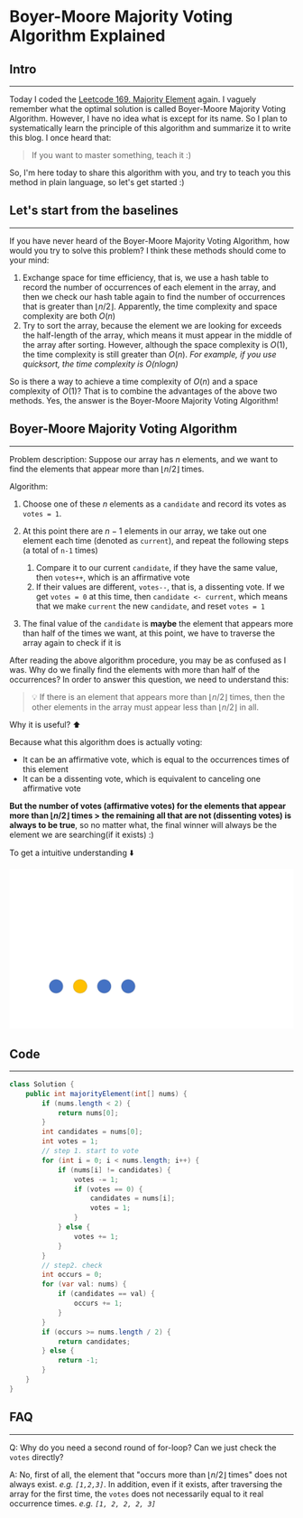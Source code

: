# Boyer-Moore Majority Voting Algorithm Explained


## Intro

---

Today I coded the [Leetcode 169. Majority Element](https://leetcode.com/problems/majority-element/) again. I vaguely remember what the optimal solution is called Boyer-Moore Majority Voting Algorithm. However, I have no idea what is except for its name. So I plan to systematically learn the principle of this algorithm and summarize it to write this blog. I once heard that: 

>   If you want to master something, teach it :)

So, I'm here today to share this algorithm with you, and try to teach you this method in plain language, so let's get started :)

## Let's start from the baselines

---

If you have never heard of the Boyer-Moore Majority Voting Algorithm, how would you try to solve this problem? I think these methods should come to your mind:

1.   Exchange space for time efficiency, that is, we use a hash table to record the number of occurrences of each element in the array, and then we check our hash table again to find the number of occurrences that is greater than $\lfloor n/2\rfloor$. Apparently, the time complexity and space complexity are both $O(n)$
2.   Try to sort the array, because the element we are looking for exceeds the half-length of the array, which means it must appear in the middle of the array after sorting. However, although the space complexity is $O( 1)$, the time complexity is still greater than $O(n)$. *For example, if you use quicksort, the time complexity is $O(nlogn)$*

So is there a way to achieve a time complexity of $O(n)$ and a space complexity of $O(1)$? That is to combine the advantages of the above two methods. Yes, the answer is the Boyer-Moore Majority Voting Algorithm!

## Boyer-Moore Majority Voting Algorithm

---

Problem description: Suppose our array has $n$ elements, and we want to find the elements that appear more than $\lfloor n/2\rfloor$ times.



Algorithm: 

1.   Choose one of these $n$ elements as a `candidate` and record its votes as `votes = 1`.
2.   At this point there are $n-1$ elements in our array, we take out one element each time (denoted as `current`), and repeat the following steps (a total of `n-1` times)
     1.   Compare it to our current `candidate`, if they have the same value, then `votes++`, which is an affirmative vote
     2.   If their values are different, `votes--`, that is, a dissenting vote. If we get `votes = 0` at this time, then `candidate <- current`, which means that we make `current` the new `candidate`, and reset `votes = 1`

3.   The final value of the `candidate` is **maybe** the element that appears more than half of the times we want, at this point, we have to traverse the array again to check if it is



After reading the above algorithm procedure, you may be as confused as I was. Why do we finally find the elements with more than half of the occurrences? In order to answer this question, we need to understand this:

>   💡 If there is an element that appears more than $\lfloor n/2\rfloor$ times, then the other elements in the array must appear less than $\lfloor n/2\rfloor$ in all.

Why it is useful? ⬆️

Because what this algorithm does is actually voting: 

- It can be an affirmative vote, which is equal to the occurrences times of this element
- It can be a dissenting vote, which is equivalent to canceling one affirmative vote

**But the number of votes (affirmative votes) for the elements that appear more than $\lfloor n/2\rfloor$ times > the remaining all that are not (dissenting votes) is always to be true**, so no matter what, the final winner will always be the element we are searching(if it exists) :)



To get a intuitive understanding ⬇️

![](/img/moore-vote.gif)

## Code

---

```java
class Solution {
    public int majorityElement(int[] nums) {
        if (nums.length < 2) {
            return nums[0]; 
        }
        int candidates = nums[0];
        int votes = 1;
        // step 1. start to vote
        for (int i = 0; i < nums.length; i++) {
            if (nums[i] != candidates) {
                votes -= 1;
                if (votes == 0) {
                    candidates = nums[i];
                    votes = 1;
                }
            } else {
                votes += 1;
            }
        }
        // step2. check
        int occurs = 0;
        for (var val: nums) {
            if (candidates == val) {
                occurs += 1;
            }
        }
        if (occurs >= nums.length / 2) {
            return candidates;
        } else {
            return -1;
        }
    }
}
```

## FAQ

---

Q: Why do you need a second round of for-loop? Can we just check the `votes` directly?

A: No, first of all, the element that "occurs more than $\lfloor n/2\rfloor$ times" does not always exist. *e.g. `[1,2,3]`*. In addition, even if it exists, after traversing the array for the first time, the `votes` does not necessarily equal to it real occurrence times. *e.g. `[1, 2, 2, 2, 3]`* 


